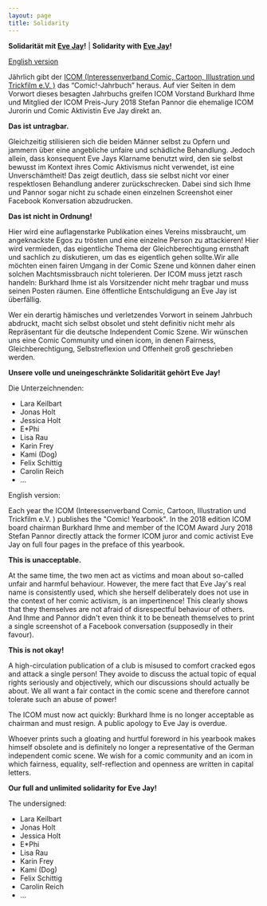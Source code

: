 ```yaml
---
layout: page
title: Solidarity
---
```


**Solidarität mit [Eve Jay](https://medium.com/comic-satellit/times-up-zeit-zu-gehen-9ebc87a9cbe1)!** | **Solidarity with [Eve Jay](https://medium.com/comic-satellit/times-up-zeit-zu-gehen-9ebc87a9cbe1)!**

[English version](#english-version)


Jährlich gibt der [ICOM (Interessenverband Comic, Cartoon, Illustration und Trickfilm e.V. )](http://www.comic-i.com/aaa-icom/docs/index.html) das “Comic!-Jahrbuch” heraus. Auf vier Seiten in dem Vorwort dieses besagten Jahrbuchs greifen ICOM Vorstand Burkhard Ihme und Mitglied der ICOM Preis-Jury 2018 Stefan Pannor die ehemalige ICOM Jurorin und Comic Aktivistin Eve Jay direkt an.

**Das ist untragbar.**

Gleichzeitig stilisieren sich die beiden Männer selbst zu Opfern und jammern über eine angebliche unfaire und schädliche Behandlung. Jedoch allein, dass konsequent Eve Jays Klarname benutzt wird, den sie selbst bewusst im Kontext ihres Comic Aktivismus nicht verwendet, ist eine Unverschämtheit! Das zeigt deutlich, dass sie selbst nicht vor einer respektlosen Behandlung anderer zurückschrecken. Dabei sind sich Ihme und Pannor sogar nicht zu schade einen einzelnen Screenshot einer Facebook Konversation abzudrucken.

**Das ist nicht in Ordnung!**

Hier wird eine auflagenstarke Publikation eines Vereins missbraucht, um angeknackste Egos zu trösten und eine einzelne Person zu attackieren! Hier wird vermieden, das eigentliche Thema der Gleichberechtigung ernsthaft und sachlich zu diskutieren, um das es eigentlich gehen sollte.Wir alle möchten einen fairen Umgang in der Comic Szene und können daher einen solchen Machtsmissbrauch nicht tolerieren.
Der ICOM muss jetzt rasch handeln: Burkhard Ihme ist als Vorsitzender nicht mehr tragbar und muss seinen Posten räumen. Eine öffentliche Entschuldigung an Eve Jay ist überfällig. 

Wer ein derartig hämisches und verletzendes Vorwort in seinem Jahrbuch abdruckt, macht sich selbst obsolet und steht definitiv nicht mehr als Repräsentant für die deutsche Independent Comic Szene. Wir wünschen uns eine Comic Community und einen icom, in denen Fairness, Gleichberechtigung, Selbstreflexion und Offenheit groß geschrieben werden.

**Unsere volle und uneingeschränkte Solidarität gehört Eve Jay!**

Die Unterzeichnenden:
- Lara Keilbart
- Jonas Holt
- Jessica Holt
- E\*Phi
- Lisa Rau
- Karin Frey
- Kami (Dog)
- Felix Schittig
- Carolin Reich
- ...

<a name="english-version">English version:</a>


Each year the ICOM (Interessenverband Comic, Cartoon, Illustration und Trickfilm e.V. ) publishes the "Comic! Yearbook". In the 2018 edition ICOM board chairman Burkhard Ihme and member of the ICOM Award Jury 2018 Stefan Pannor directly attack the former ICOM juror and comic activist Eve Jay on full four pages in the preface of this yearbook.

**This is unacceptable.**

At the same time, the two men act as victims and moan about so-called unfair and harmful behaviour. However, the mere fact that Eve Jay's real name is consistently used, which she herself deliberately does not use in the context of her comic activism, is an impertinence! This clearly shows that they themselves are not afraid of disrespectful behaviour of others. And Ihme and Pannor didn't even think it to be beneath themselves to print a single screenshot of a Facebook conversation (supposedly in their favour).

**This is not okay!**

A high-circulation publication of a club is misused to comfort cracked egos and attack a single person! They avoide to discuss the actual topic of equal rights seriously and objectively, which our discussions should actually be about. We all want a fair contact in the comic scene and therefore cannot tolerate such an abuse of power!

The ICOM must now act quickly: Burkhard Ihme is no longer acceptable as chairman and must resign. A public apology to Eve Jay is overdue.

Whoever prints such a gloating and hurtful foreword in his yearbook makes himself obsolete and is definitely no longer a representative of the German independent comic scene. We wish for a comic community and an icom in which fairness, equality, self-reflection and openness are written in capital letters.

**Our full and unlimited solidarity for Eve Jay!**

The undersigned:

- Lara Keilbart
- Jonas Holt
- Jessica Holt
- E\*Phi
- Lisa Rau
- Karin Frey
- Kami (Dog)
- Felix Schittig
- Carolin Reich
- ...
